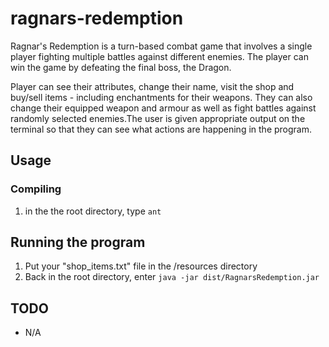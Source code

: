 # ragnars-redemption
Ragnar's Redemption is a turn-based combat game that involves a single player fighting multiple battles against different enemies. The player can win the game by defeating the final boss, the Dragon.

Player can see their attributes, change their name, visit the shop and buy/sell items - including enchantments for their weapons. They can also change their equipped weapon and armour as well as fight battles against randomly selected enemies.The user is given appropriate output on the terminal so that they can see what actions are happening in the program.

## Usage

### Compiling
1. in the the root directory, type
    ``ant``

## Running the program
1. Put your "shop_items.txt" file in the /resources directory
2. Back in the root directory, enter
    ``java -jar dist/RagnarsRedemption.jar``
  
 ## TODO
 * N/A
